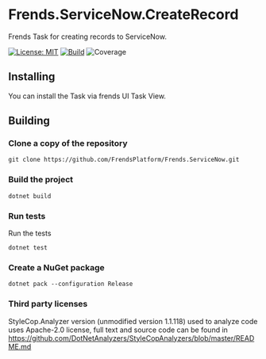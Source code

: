# Frends.ServiceNow.CreateRecord
Frends Task for creating records to ServiceNow.

[![License: MIT](https://img.shields.io/badge/License-MIT-green.svg)](https://opensource.org/licenses/MIT)
[![Build](https://github.com/FrendsPlatform/Frends.ServiceNow/actions/workflows/CreateRecord_build_and_test_on_main.yml/badge.svg)](https://github.com/FrendsPlatform/Frends.ServiceNow/actions)
![Coverage](https://app-github-custom-badges.azurewebsites.net/Badge?key=FrendsPlatform/Frends.ServiceNow/Frends.ServiceNow.CreateRecord|main)

## Installing

You can install the Task via frends UI Task View.

## Building

### Clone a copy of the repository

`git clone https://github.com/FrendsPlatform/Frends.ServiceNow.git`

### Build the project

`dotnet build`

### Run tests

Run the tests

`dotnet test`

### Create a NuGet package

`dotnet pack --configuration Release`

### Third party licenses

StyleCop.Analyzer version (unmodified version 1.1.118) used to analyze code uses Apache-2.0 license, full text and source code can be found in https://github.com/DotNetAnalyzers/StyleCopAnalyzers/blob/master/README.md
